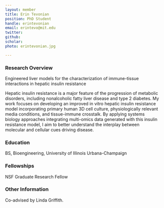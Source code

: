 ```yaml
---
layout: member
title: Erin Tevonian
position: PhD Student
handle: erintevonian
email: erintevo@mit.edu
twitter: 
github:
scholar: 
photo: erintevonian.jpg 

---
```


### Research Overview
Engineered liver models for the characterization of immune-tissue interactions in hepatic insulin resistance

Hepatic insulin resistance is a major feature of the progression of metabolic disorders, including nonalcoholic fatty liver disease and type 2 diabetes. My work focuses on developing an improved in vitro hepatic insulin resistance model incorporating primary human 3D cell culture, physiologically relevant media conditions, and tissue-immune crosstalk. By applying systems biology approaches integrating multi-omics data generated with this insulin resistance model, I aim to better understand the interplay between molecular and cellular cues driving disease. 

### Education
BS, Bioengineering, University of Illinois Urbana-Champaign

### Fellowships
NSF Graduate Research Fellow

### Other Information
Co-advised by Linda Griffith.